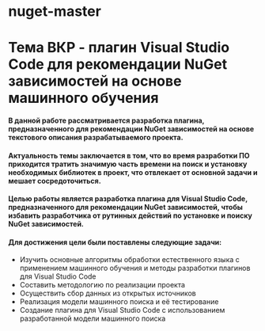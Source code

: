 # nuget-master
# Тема ВКР - плагин Visual Studio Code для рекомендации NuGet зависимостей на основе машинного обучения
#### В данной работе рассматривается разработка плагина, предназначенного для рекомендации NuGet зависимостей на основе текстового описания разрабатываемого проекта.
#### Актуальность темы заключается в том, что во время разработки ПО приходится тратить значимую часть времени на поиск и установку необходимых библиотек в проект, что отвлекает от основной задачи и мешает сосредоточиться.
#### Целью работы является разработка плагина для Visual Studio Code, предназначенного для рекомендации NuGet зависимостей, чтобы избавить разработчика от рутинных действий по установке и поиску NuGet зависимостей.
#### Для достижения цели были поставлены следующие задачи:
*	Изучить основные алгоритмы обработки естественного языка с применением машинного обучения и методы разработки плагинов для Visual Studio Code
*	Составить методологию по реализации проекта
*	Осуществить сбор данных из открытых источников
*	Реализация модели машинного поиска и её тестирование
*	Создание плагина для Visual Studio Code с использованием разработанной модели машинного поиска
